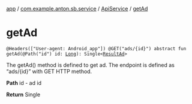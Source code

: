 [app](../../index.md) / [com.example.anton.sb.service](../index.md) / [ApiService](index.md) / [getAd](./get-ad.md)

# getAd

`@Headers(["User-agent: Android_app"]) @GET("ads/{id}") abstract fun getAd(@Path("id") id: `[`Long`](https://kotlinlang.org/api/latest/jvm/stdlib/kotlin/-long/index.html)`): Single<`[`ResultAd`](../../com.example.anton.sb.data/-result-ad/index.md)`>`

The getAd() method is defined to get ad.
The endpoint is defined as “ads/{id}” with GET HTTP method.

**Path**
id - ad id

**Return**
Single

